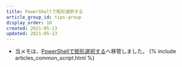 ```yaml
---
title: PowerShellで矩形選択する
article_group_id: tips-group
display_order: 10
created: 2021-05-13
updated: 2021-05-13
---
```

- 当メモは、[PowerShellで矩形選択する](https://thinktwice.tech/it/powershell/rectangular_selection_in_powershell/)へ移管しました。
{% include articles_common_script.html %}
